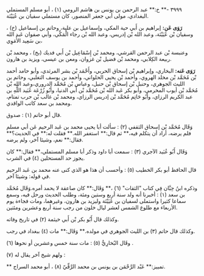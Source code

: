 ٣٩٩٩ -** خ:** عبد الرحمن بن يونس بن هاشم الرومي (١) ، أبو مسلم المستملي البغدادي، مولى أبي جعفر المنصور، كان مستملي سفيان بن عُيَيْنَة.

**رَوَى عَن:** إبراهيم بن أَبي حية المكي، وإسماعيل بن علية، وحاتم بن إسماعيل (خ) ، وسفيان بْن عُيَيْنَة، وعبد الله بْن إدريس، وعبد الله بْن رجاء الْمَكِّي، وأبي صفوان عَبد الله بن سَعِيد الأُمَوِي،

وعنبسة بْن عبد الرحمن القرشي، ومحمد بْن إِسْمَاعِيل بْن أَبي فديك (بخ) ، ومحمد بْن ربيعة الكِلابي، ومحمد بْن فضيل بْن غزوان، ومعن بن عيسى، ويزيد بن هارون.

**رَوَى عَنه:** البخاري، وإبراهيم بْن إسحاق الحربي، وأَحْمَد بْن بشر المرثدي، وأبو حامد أحمد بْن مُحَمَّد بْن مخلد الهروي، وأحمد بْن يحيى الحلواني، وأحمد بن يوسف التغلبي، وحاتم بن الليث الجوهري، وحنبل بْن إسحاق بْن حنبل، وعباس بْن مُحَمَّد الدروري،وعبد الله بْن مُحَمَّد بْن أيوب المخرمي، وأبو بكر عَبد الله بْن مُحَمَّد بْن أَبي الدنيا، وأَبُو زُرْعَة عُبَيد اللَّهِ بن عبد الكريم الرزاي، وأَبُو حَاتِم مُحَمَّد بْن إدريس الرزاي، ومحمد بْن غالب بْن حرب تمتام، ومحمد بن سعد كاتب الواقدي.

قال أبو حاتم (١) : صدوق.

وَقَال مُحَمَّد بْن إسحاق الثقفي (٢) : سألت أبا يحيى محمد بن عَبد الرحيم عَن أبي مسلم فلم يرضه، أراد أن يتكلم فيه،** ثم قال:** استغفر الله.** فقلت له:** في الحديث؟** فقال:** نعم، وشيئا آخر، ولم يرضه.

وَقَال أَبُو عُبَيد الآجري (٣) : سمعت أبا داود وذكر أبا مسلم المستملي،** فقال:** كان يجوز حد المستحلين (٤) في الشرب.

قال الحافظ أبو بكر الخطيب (٥) : وأحسب أن هذا هو الذي كنى عنه محمد بن عَبد الرحيم في قوله: وشيئا آخر.

وذكره ابنُ حِبَّان فِي كتاب "الثقات" (٦) ،** وَقَال:** كان صاعقة لا يحمد أمره.وَقَال مُحَمَّد بن سعد (١) : أخبرنا أنه ولد سنة أربع وستين ومئة، وطلب الحديث ورحل فيه، وسمع سماعا كثيرا واستملى لسفيان بن عُيَيْنَة وليزيد بن هارون، وغيرهما، ومات فجاءة يوم الأربعاء مع طلوع الشمس لعشر ليال خلون من رجب سنة أربع وعشرين ومئتين.

وكذلك قال أَبُو بكر بْن أَبي خيثمة (٢) في تاريخ وفاته.

وكذلك قال حاتم (٣) بن الليث الجوهري في مولده.** وَقَال:** مات (٤) ببغداد في رجب.

وقَال البُخارِيُّ (٥) : مات سنة خمس وعشرين أو نحوها (٦) .

ولهم شيخ آخر يقال له (٧) :

 ** تمييز:** عَبْد الرَّحْمَن بن يونس بن محمد الرَّقِّيّ (٨) ، أبو محمد السراج.
